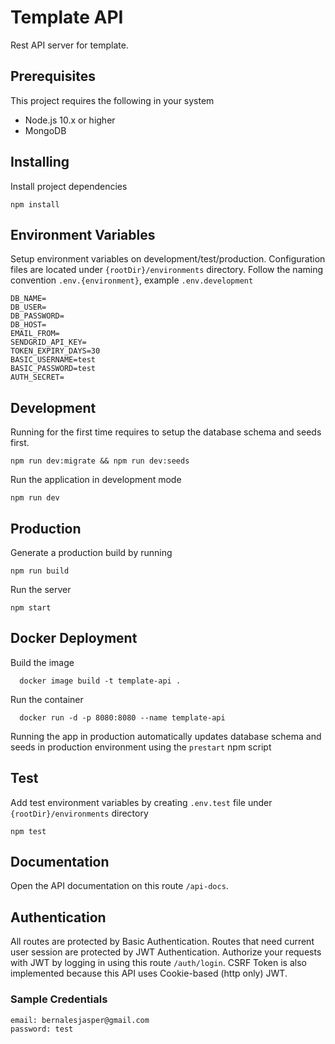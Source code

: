 # Template API

Rest API server for template.

## Prerequisites

This project requires the following in your system

- Node.js 10.x or higher
- MongoDB

## Installing

Install project dependencies

```
npm install
```

## Environment Variables

Setup environment variables on development/test/production. Configuration files are located under `{rootDir}/environments` directory. Follow the naming convention `.env.{environment}`, example `.env.development`

```
DB_NAME=
DB_USER=
DB_PASSWORD=
DB_HOST=
EMAIL_FROM=
SENDGRID_API_KEY=
TOKEN_EXPIRY_DAYS=30
BASIC_USERNAME=test
BASIC_PASSWORD=test
AUTH_SECRET=
```

## Development

Running for the first time requires to setup the database schema and seeds first.

```
npm run dev:migrate && npm run dev:seeds
```

Run the application in development mode

```
npm run dev
```

## Production

Generate a production build by running

```
npm run build
```

Run the server

```
npm start
```

## Docker Deployment

Build the image

```
  docker image build -t template-api .
```

Run the container

```
  docker run -d -p 8080:8080 --name template-api
```

Running the app in production automatically updates database schema and seeds in production environment using the `prestart` npm script

## Test

Add test environment variables by creating `.env.test` file under `{rootDir}/environments` directory

```
npm test
```

## Documentation

Open the API documentation on this route `/api-docs`.

## Authentication

All routes are protected by Basic Authentication. Routes that need current user session are protected by JWT Authentication. Authorize your requests with JWT by logging in using this route `/auth/login`. CSRF Token is also implemented because this API uses Cookie-based (http only) JWT.

### Sample Credentials

```
email: bernalesjasper@gmail.com
password: test
```
